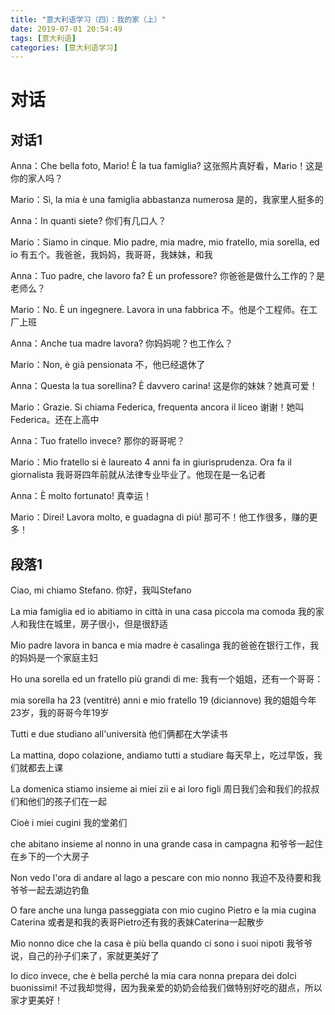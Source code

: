```yaml
---
title: "意大利语学习（四）：我的家（上）"
date: 2019-07-01 20:54:49
tags: [意大利语]
categories: [意大利语学习]
---
```


# 对话

## 对话1

Anna：Che bella foto, Mario! È la tua famiglia? 这张照片真好看，Mario！这是你的家人吗？

Mario：Sì, la mia è una famiglia abbastanza numerosa 是的，我家里人挺多的

Anna：In quanti siete? 你们有几口人？

Mario：Siamo in cinque. Mio padre, mia madre, mio fratello, mia sorella, ed io 有五个。我爸爸，我妈妈，我哥哥，我妹妹，和我

Anna：Tuo padre, che lavoro fa? È un professore? 你爸爸是做什么工作的？是老师么？

Mario：No. È un ingegnere. Lavora in una fabbrica 不。他是个工程师。在工厂上班

Anna：Anche tua madre lavora? 你妈妈呢？也工作么？

Mario：Non, è già pensionata 不，他已经退休了

Anna：Questa la tua sorellina? È davvero carina! 这是你的妹妹？她真可爱！

Mario：Grazie. Si chiama Federica, frequenta ancora il liceo 谢谢！她叫Federica。还在上高中

Anna：Tuo fratello invece? 那你的哥哥呢？

Mario：Mio fratello si è laureato 4 anni fa in giurisprudenza. Ora fa il giornalista 我哥哥四年前就从法律专业毕业了。他现在是一名记者

Anna：È molto fortunato! 真幸运！

Mario：Direi! Lavora molto, e guadagna di più! 那可不！他工作很多，赚的更多！

## 段落1

Ciao, mi chiamo Stefano. 你好，我叫Stefano

La mia famiglia ed io abitiamo in città in una casa piccola ma comoda 我的家人和我住在城里，房子很小，但是很舒适

Mio padre lavora in banca e mia madre è casalinga 我的爸爸在银行工作，我的妈妈是一个家庭主妇

Ho una sorella ed un fratello più grandi di me: 我有一个姐姐，还有一个哥哥：

mia sorella ha 23 (ventitré) anni e mio fratello 19 (diciannove) 我的姐姐今年23岁，我的哥哥今年19岁

Tutti e due studiano all'università 他们俩都在大学读书

La mattina, dopo colazione, andiamo tutti a studiare 每天早上，吃过早饭，我们就都去上课

La domenica stiamo insieme ai miei zii e ai loro figli 周日我们会和我们的叔叔们和他们的孩子们在一起

Cioè i miei cugini 我的堂弟们

che abitano insieme al nonno in una grande casa in campagna 和爷爷一起住在乡下的一个大房子

Non vedo l'ora di andare al lago a pescare con mio nonno 我迫不及待要和我爷爷一起去湖边钓鱼

O fare anche una lunga passeggiata con mio cugino Pietro e la mia cugina Caterina 或者是和我的表哥Pietro还有我的表妹Caterina一起散步

Mio nonno dice che la casa è più bella quando ci sono i suoi nipoti 我爷爷说，自己的孙子们来了，家就更美好了

Io dico invece, che è bella perché la mia cara nonna prepara dei dolci buonissimi! 不过我却觉得，因为我亲爱的奶奶会给我们做特别好吃的甜点，所以家才更美好！

